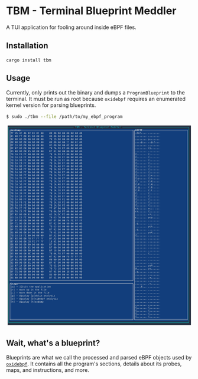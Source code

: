 # TBM - Terminal Blueprint Meddler

A TUI application for fooling around inside eBPF files.

## Installation

```
cargo install tbm
```

## Usage

Currently, only prints out the binary and dumps a `ProgramBlueprint`
to the terminal. It must be run as root because `oxidebpf` requires
an enumerated kernel version for parsing blueprints.

```sh
$ sudo ./tbm --file /path/to/my_ebpf_program
```

<img src="./assets/screenshot.png" alt="screenshot of eBELt reading an eBPF program">

## Wait, what's a blueprint?

Blueprints are what we call the processed and parsed eBPF objects
used by [`oxidebpf`](https://github.com/redcanaryco/oxidebpf). It
contains all the program's sections, details about its probes,
maps, and instructions, and more.
